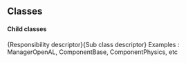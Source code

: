 ## Classes
#### Child classes
{Responsibility descriptor}{Sub class descriptor}
Examples :
ManagerOpenAL, ComponentBase, ComponentPhysics, etc